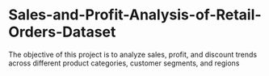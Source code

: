 # Sales-and-Profit-Analysis-of-Retail-Orders-Dataset
The objective of this project is to analyze sales, profit, and discount trends across different product categories, customer segments, and regions
